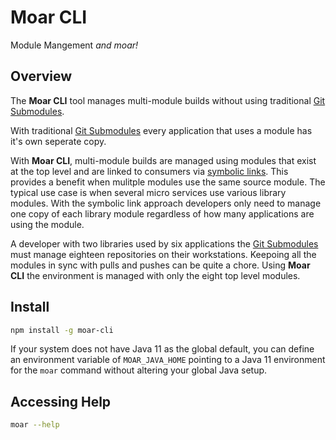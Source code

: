 # Moar CLI

Module Mangement *and moar!*

## Overview

The **Moar CLI** tool manages multi-module builds without using traditional [Git Submodules](https://git-scm.com/book/en/v2/Git-Tools-Submodules).

With traditional [Git Submodules](https://git-scm.com/book/en/v2/Git-Tools-Submodules) every application that uses a module has it's own seperate copy.

With **Moar CLI**, multi-module builds are managed using modules that exist at the top level and are linked to consumers via [symbolic links](https://en.wikipedia.org/wiki/Ln_(Unix)).  This provides a benefit when mulitple modules use the same source module.  The typical use case is when several micro services use various library modules.  With the symbolic link approach developers only need to manage one copy of each library module regardless of how many applications are using the module.

A developer with two libraries used by six applications the [Git Submodules](https://git-scm.com/book/en/v2/Git-Tools-Submodules) must manage eighteen repositories on their workstations.  Keepoing all the modules in sync with pulls and pushes can be quite a chore.  Using **Moar CLI** the environment is managed with only the eight top level modules.

## Install

```bash
npm install -g moar-cli
```

If your system does not have Java 11 as the global default, you can define an environment variable of `MOAR_JAVA_HOME` pointing to a Java 11 environment for the `moar` command without altering your global Java setup.

## Accessing Help

```bash
moar --help
```

